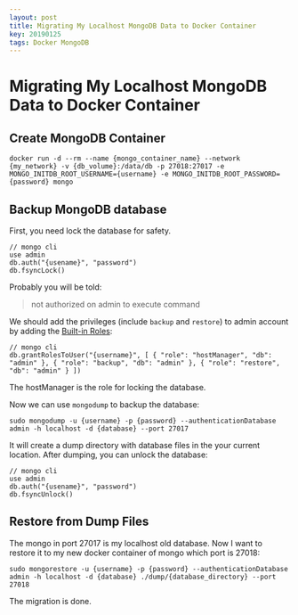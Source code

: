 ```yaml
---
layout: post
title: Migrating My Localhost MongoDB Data to Docker Container
key: 20190125
tags: Docker MongoDB
---
```

# Migrating My Localhost MongoDB Data to Docker Container

## Create MongoDB Container

```shell
docker run -d --rm --name {mongo_container_name} --network {my_network} -v {db_volume}:/data/db -p 27018:27017 -e MONGO_INITDB_ROOT_USERNAME={username} -e MONGO_INITDB_ROOT_PASSWORD={password} mongo
```

<!--more-->

## Backup MongoDB database

First, you need lock the database for safety.

```shell
// mongo cli
use admin
db.auth("{usename}", "password")
db.fsyncLock()
``` 

Probably you will be told:

> not authorized on admin to execute command

We should add the privileges (include `backup` and `restore`) to admin account by adding the [Built-in Roles](https://docs.mongodb.com/manual/core/security-built-in-roles/):

```shell
// mongo cli
db.grantRolesToUser("{username}", [ { "role": "hostManager", "db": "admin" }, { "role": "backup", "db": "admin" }, { "role": "restore", "db": "admin" } ])
```

The hostManager is the role for locking the database.

Now we can use `mongodump` to backup the database:

```shell
sudo mongodump -u {username} -p {password} --authenticationDatabase admin -h localhost -d {database} --port 27017
```

It will create a dump directory with database files in the your current location. After dumping, you can unlock the database:

```shell
// mongo cli
use admin
db.auth("{usename}", "password")
db.fsyncUnlock()
```

## Restore from Dump Files

The mongo in port 27017 is my localhost old database. Now I want to restore it to my new docker container of mongo which port is 27018:

```shell
sudo mongorestore -u {username} -p {password} --authenticationDatabase admin -h localhost -d {database} ./dump/{database_directory} --port 27018
```

The migration is done.
